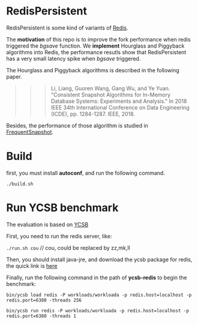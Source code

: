 # RedisPersistent
RedisPersistent is some kind of variants of [Redis](https://redis.io). 

The **motivation** of this repo is to improve the fork performance when redis triggered the *bgsave* function.
We **implement** Hourglass and Piggyback algorithms into Redis, the performance resutls show that RedisPersistent has a very small latency spike when *bgsave* triggered.

The Hourglass and Piggyback algorithms is described in the following paper.

>>> Li, Liang, Guoren Wang, Gang Wu, and Ye Yuan. "Consistent Snapshot Algorithms for In-Memory Database Systems: Experiments and Analysis." In 2018 IEEE 34th International Conference on Data Engineering (ICDE), pp. 1284-1287. IEEE, 2018.

Besides, the performance of those algorithm is studied in [FrequentSnapshot](https://github.com/bombehub/FrequentSnapshot).

# Build
first, you must install **autoconf**, and run the following command.

`./build.sh`

# Run YCSB benchmark

The evaluation is based on [YCSB](https://github.com/brianfrankcooper/YCSB)

First, you need to run the redis server, like:

`./run.sh cou`   // cou, could be replaced by zz,mk,ll

Then, you should install java-jre, and download the ycsb package for redis, the quick link is [here](https://github.com/brianfrankcooper/YCSB/releases/download/0.15.0/ycsb-redis-binding-0.15.0.tar.gz)

Finally, run the following command in the path of **ycsb-redis** to begin the benchmark:

`bin/ycsb load redis -P workloads/workloada -p redis.host=localhost -p redis.port=6380 -threads 256`

`bin/ycsb run redis -P workloads/workloada -p redis.host=localhost -p redis.port=6380 -threads 1`
